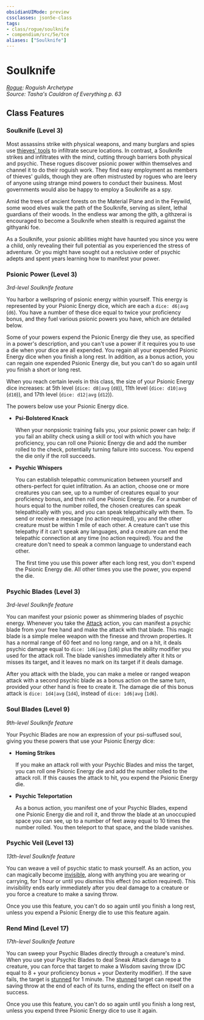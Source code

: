```yaml
---
obsidianUIMode: preview
cssclasses: json5e-class
tags:
- class/rogue/soulknife
- compendium/src/5e/tce
aliases: ["Soulknife"]
---
```

# Soulknife
*[Rogue](rogue.md): Roguish Archetype*  
*Source: Tasha's Cauldron of Everything p. 63*  


## Class Features

### Soulknife (Level 3)

Most assassins strike with physical weapons, and many burglars and spies use [thieves' tools](4-Resources/Compendium/items/thieves-tools.md) to infiltrate secure locations. In contrast, a Soulknife strikes and infiltrates with the mind, cutting through barriers both physical and psychic. These rogues discover psionic power within themselves and channel it to do their roguish work. They find easy employment as members of thieves' guilds, though they are often mistrusted by rogues who are leery of anyone using strange mind powers to conduct their business. Most governments would also be happy to employ a Soulknife as a spy.

Amid the trees of ancient forests on the Material Plane and in the Feywild, some wood elves walk the path of the Soulknife, serving as silent, lethal guardians of their woods. In the endless war among the gith, a githzerai is encouraged to become a Soulknife when stealth is required against the githyanki foe.

As a Soulknife, your psionic abilities might have haunted you since you were a child, only revealing their full potential as you experienced the stress of adventure. Or you might have sought out a reclusive order of psychic adepts and spent years learning how to manifest your power.

### Psionic Power (Level 3)

*3rd-level Soulknife feature*

You harbor a wellspring of psionic energy within yourself. This energy is represented by your Psionic Energy dice, which are each a `dice: d6|avg` (`d6`). You have a number of these dice equal to twice your proficiency bonus, and they fuel various psionic powers you have, which are detailed below.

Some of your powers expend the Psionic Energy die they use, as specified in a power's description, and you can't use a power if it requires you to use a die when your dice are all expended. You regain all your expended Psionic Energy dice when you finish a long rest. In addition, as a bonus action, you can regain one expended Psionic Energy die, but you can't do so again until you finish a short or long rest.

When you reach certain levels in this class, the size of your Psionic Energy dice increases: at 5th level (`dice: d8|avg` (`d8`)), 11th level (`dice: d10|avg` (`d10`)), and 17th level (`dice: d12|avg` (`d12`)).

The powers below use your Psionic Energy dice.

- **Psi-Bolstered Knack**  

    When your nonpsionic training fails you, your psionic power can help: if you fail an ability check using a skill or tool with which you have proficiency, you can roll one Psionic Energy die and add the number rolled to the check, potentially turning failure into success. You expend the die only if the roll succeeds.  

- **Psychic Whispers**  

    You can establish telepathic communication between yourself and others-perfect for quiet infiltration. As an action, choose one or more creatures you can see, up to a number of creatures equal to your proficiency bonus, and then roll one Psionic Energy die. For a number of hours equal to the number rolled, the chosen creatures can speak telepathically with you, and you can speak telepathically with them. To send or receive a message (no action required), you and the other creature must be within 1 mile of each other. A creature can't use this telepathy if it can't speak any languages, and a creature can end the telepathic connection at any time (no action required). You and the creature don't need to speak a common language to understand each other.  

    The first time you use this power after each long rest, you don't expend the Psionic Energy die. All other times you use the power, you expend the die.  

### Psychic Blades (Level 3)

*3rd-level Soulknife feature*

You can manifest your psionic power as shimmering blades of psychic energy. Whenever you take the [Attack](4-Resources/Compendium/rules/actions.md#Attack) action, you can manifest a psychic blade from your free hand and make the attack with that blade. This magic blade is a simple melee weapon with the finesse and thrown properties. It has a normal range of 60 feet and no long range, and on a hit, it deals psychic damage equal to `dice: 1d6|avg` (`1d6`) plus the ability modifier you used for the attack roll. The blade vanishes immediately after it hits or misses its target, and it leaves no mark on its target if it deals damage.

After you attack with the blade, you can make a melee or ranged weapon attack with a second psychic blade as a bonus action on the same turn, provided your other hand is free to create it. The damage die of this bonus attack is `dice: 1d4|avg` (`1d4`), instead of `dice: 1d6|avg` (`1d6`).

### Soul Blades (Level 9)

*9th-level Soulknife feature*

Your Psychic Blades are now an expression of your psi-suffused soul, giving you these powers that use your Psionic Energy dice:

- **Homing Strikes**  

    If you make an attack roll with your Psychic Blades and miss the target, you can roll one Psionic Energy die and add the number rolled to the attack roll. If this causes the attack to hit, you expend the Psionic Energy die.  

- **Psychic Teleportation**  

    As a bonus action, you manifest one of your Psychic Blades, expend one Psionic Energy die and roll it, and throw the blade at an unoccupied space you can see, up to a number of feet away equal to 10 times the number rolled. You then teleport to that space, and the blade vanishes.  

### Psychic Veil (Level 13)

*13th-level Soulknife feature*

You can weave a veil of psychic static to mask yourself. As an action, you can magically become [invisible](4-Resources/Compendium/rules/conditions.md#invisible), along with anything you are wearing or carrying, for 1 hour or until you dismiss this effect (no action required). This invisibility ends early immediately after you deal damage to a creature or you force a creature to make a saving throw.

Once you use this feature, you can't do so again until you finish a long rest, unless you expend a Psionic Energy die to use this feature again.

### Rend Mind (Level 17)

*17th-level Soulknife feature*

You can sweep your Psychic Blades directly through a creature's mind. When you use your Psychic Blades to deal Sneak Attack damage to a creature, you can force that target to make a Wisdom saving throw (DC equal to 8 + your proficiency bonus + your Dexterity modifier). If the save fails, the target is [stunned](4-Resources/Compendium/rules/conditions.md#stunned) for 1 minute. The [stunned](4-Resources/Compendium/rules/conditions.md#stunned) target can repeat the saving throw at the end of each of its turns, ending the effect on itself on a success.

Once you use this feature, you can't do so again until you finish a long rest, unless you expend three Psionic Energy dice to use it again.